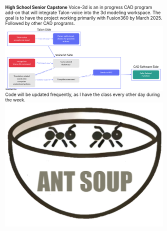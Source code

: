 **High School Senior Capstone**
Voice-3d is an in progress CAD program add-on that will integrate Talon-voice into the 3d modeling workspace. The goal is to have the project working primarily with Fusion360 by March 2025. Followed by other CAD programs.
![screenshot](Flowchart.png)
Code will be updated frequently, as I have the class every other day during the week.
![screenshot](Ant_Soup.jpg)
